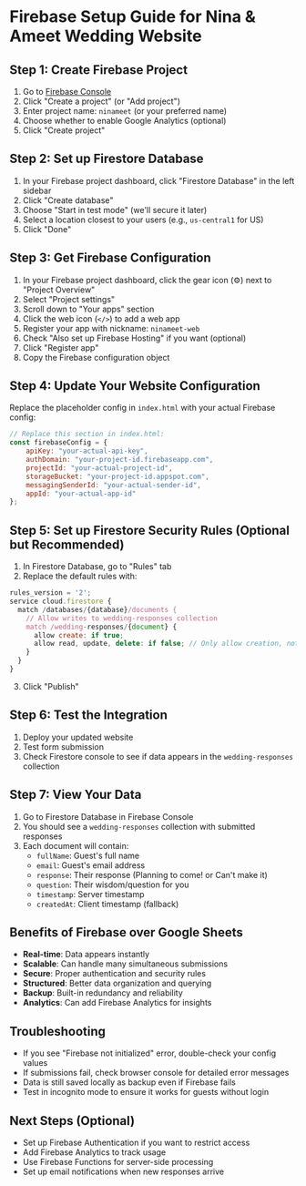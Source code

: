 # Firebase Setup Guide for Nina & Ameet Wedding Website

## Step 1: Create Firebase Project

1. Go to [Firebase Console](https://console.firebase.google.com/)
2. Click "Create a project" (or "Add project")
3. Enter project name: `ninameet` (or your preferred name)
4. Choose whether to enable Google Analytics (optional)
5. Click "Create project"

## Step 2: Set up Firestore Database

1. In your Firebase project dashboard, click "Firestore Database" in the left sidebar
2. Click "Create database"
3. Choose "Start in test mode" (we'll secure it later)
4. Select a location closest to your users (e.g., `us-central1` for US)
5. Click "Done"

## Step 3: Get Firebase Configuration

1. In your Firebase project dashboard, click the gear icon (⚙️) next to "Project Overview"
2. Select "Project settings"
3. Scroll down to "Your apps" section
4. Click the web icon (`</>`) to add a web app
5. Register your app with nickname: `ninameet-web`
6. Check "Also set up Firebase Hosting" if you want (optional)
7. Click "Register app"
8. Copy the Firebase configuration object

## Step 4: Update Your Website Configuration

Replace the placeholder config in `index.html` with your actual Firebase config:

```javascript
// Replace this section in index.html:
const firebaseConfig = {
    apiKey: "your-actual-api-key",
    authDomain: "your-project-id.firebaseapp.com",
    projectId: "your-actual-project-id",
    storageBucket: "your-project-id.appspot.com",
    messagingSenderId: "your-actual-sender-id",
    appId: "your-actual-app-id"
};
```

## Step 5: Set up Firestore Security Rules (Optional but Recommended)

1. In Firestore Database, go to "Rules" tab
2. Replace the default rules with:

```javascript
rules_version = '2';
service cloud.firestore {
  match /databases/{database}/documents {
    // Allow writes to wedding-responses collection
    match /wedding-responses/{document} {
      allow create: if true;
      allow read, update, delete: if false; // Only allow creation, not reading/updating
    }
  }
}
```

3. Click "Publish"

## Step 6: Test the Integration

1. Deploy your updated website
2. Test form submission
3. Check Firestore console to see if data appears in the `wedding-responses` collection

## Step 7: View Your Data

1. Go to Firestore Database in Firebase Console
2. You should see a `wedding-responses` collection with submitted responses
3. Each document will contain:
   - `fullName`: Guest's full name
   - `email`: Guest's email address
   - `response`: Their response (Planning to come! or Can't make it)
   - `question`: Their wisdom/question for you
   - `timestamp`: Server timestamp
   - `createdAt`: Client timestamp (fallback)

## Benefits of Firebase over Google Sheets

- **Real-time**: Data appears instantly
- **Scalable**: Can handle many simultaneous submissions
- **Secure**: Proper authentication and security rules
- **Structured**: Better data organization and querying
- **Backup**: Built-in redundancy and reliability
- **Analytics**: Can add Firebase Analytics for insights

## Troubleshooting

- If you see "Firebase not initialized" error, double-check your config values
- If submissions fail, check browser console for detailed error messages
- Data is still saved locally as backup even if Firebase fails
- Test in incognito mode to ensure it works for guests without login

## Next Steps (Optional)

- Set up Firebase Authentication if you want to restrict access
- Add Firebase Analytics to track usage
- Use Firebase Functions for server-side processing
- Set up email notifications when new responses arrive 